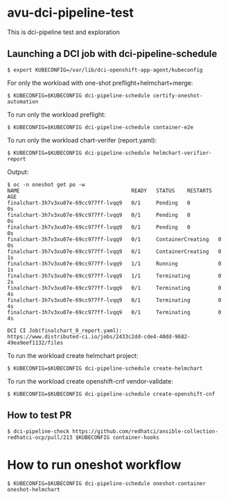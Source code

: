 # avu-dci-pipeline-test
This is dci-pipeline test and exploration

## Launching a DCI job with dci-pipeline-schedule

```ShellSession
$ export KUBECONFIG=/var/lib/dci-openshift-app-agent/kubeconfig
```

For only the workload with one-shot preflight+helmchart+merge:

```ShellSession
$ KUBECONFIG=$KUBECONFIG dci-pipeline-schedule certify-oneshot-automation
```

To run only the workload preflight:

```ShellSession
$ KUBECONFIG=$KUBECONFIG dci-pipeline-schedule container-e2e
```

To run only the workload chart-verifer (report.yaml):

```ShellSession
$ KUBECONFIG=$KUBECONFIG dci-pipeline-schedule helmchart-verifier-report
```

Output:
```ShellSession
$ oc -n oneshot get po -w
NAME                                    READY   STATUS    RESTARTS   AGE
finalchart-3h7v3xu07e-69cc977ff-lvqq9   0/1     Pending   0          0s
finalchart-3h7v3xu07e-69cc977ff-lvqq9   0/1     Pending   0          0s
finalchart-3h7v3xu07e-69cc977ff-lvqq9   0/1     Pending   0          0s
finalchart-3h7v3xu07e-69cc977ff-lvqq9   0/1     ContainerCreating   0          0s
finalchart-3h7v3xu07e-69cc977ff-lvqq9   0/1     ContainerCreating   0          1s
finalchart-3h7v3xu07e-69cc977ff-lvqq9   1/1     Running             0          1s
finalchart-3h7v3xu07e-69cc977ff-lvqq9   1/1     Terminating         0          2s
finalchart-3h7v3xu07e-69cc977ff-lvqq9   0/1     Terminating         0          4s
finalchart-3h7v3xu07e-69cc977ff-lvqq9   0/1     Terminating         0          4s
finalchart-3h7v3xu07e-69cc977ff-lvqq9   0/1     Terminating         0          4s

DCI CI Job(finalchart_0_report.yaml):
https://www.distributed-ci.io/jobs/2433c2dd-cde4-40dd-9682-49ea9eef1132/files
```

To run the workload create helmchart project:

```ShellSession
$ KUBECONFIG=$KUBECONFIG dci-pipeline-schedule create-helmchart
```

To run the workload create openshift-cnf vendor-validate:

```ShellSession
$ KUBECONFIG=$KUBECONFIG dci-pipeline-schedule create-openshift-cnf
```

## How to test PR
```ShellSession
$ dci-pipeline-check https://github.com/redhatci/ansible-collection-redhatci-ocp/pull/213 $KUBECONFIG container-hooks
```

# How to run oneshot workflow

```
$ KUBECONFIG=$KUBECONFIG dci-pipeline-schedule oneshot-container oneshot-helmchart
```
